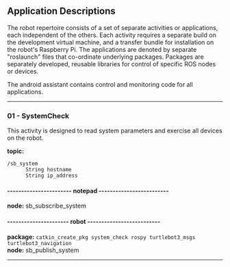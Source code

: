 ## Application Descriptions

The robot repertoire consists of a set of separate activities or applications, each independent of the others. Each activity requires a separate build
on the development virtual machine, and a transfer bundle for installation on the robot's Raspberry Pi. The applications are denoted by separate "roslaunch"
files that co-ordinate underlying packages. Packages are separately developed, reusable libraries for control of specific ROS nodes or devices.

The android assistant contains control and monitoring code for all applications.

******************************************************
### 01 - SystemCheck
This activity is designed to read system parameters and exercise all devices on the robot.

**topic:**
```
/sb_system
      String hostname
      String ip_address
```

#### ----------------------- notepad -------------------------

**node:** sb_subscribe_system <br/>

#### ---------------------- robot  --------------------------

**package:** ```catkin_create_pkg system_check rospy turtlebot3_msgs    turtlebot3_navigation```<br/>
**node:** sb_publish_system <br/>

******************************************************
